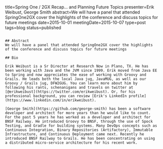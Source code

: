 title=Spring One / 2GX Recap... and Planning Future Topics
presenter=Erik Weibust, George Smith
abstract=We will have a panel that attended SpringOne2GX cover the highlights of the conference and discuss topics for future meetings
date=2015-10-01
meetingDate=2015-10-07
type=post
tags=blog
status=published
~~~~~~

## Abstract
We will have a panel that attended SpringOne2GX cover the highlights of the conference and discuss topics for future meetings

## Bio

Erik Weibust is a Sr Director at Research Now in Plano, TX. He has been working with Java and the JVM since 1999. Erik moved from Java EE to Spring and now appreciates the ease of working with Groovy and Grails. He leads both the local Java jug, JavaMUG, as well as our Groovy / Grails jug, DFW2GUG. You can learn more about him by following his rants, schenanigans and travels on twitter at [@erikweibust](https://twitter.com/erikweibust). Or, for his professional background, you can review [Erik's LinkedIn profile](https://www.linkedin.com/in/erikweibust).

[George Smith](https://github.com/george-smith) has been a software developer and architect for more years than he would like to count. For the past 5 years he has worked as a developer and architect for BNSF Railway. He introduced Groovy to BNSF, through the use of Spock Testing, and Gradle for building systems. Many DevOps concepts such as Continuous Integration, Binary Repositories (Artifactory), Immutable Infrastructure, and Continuous Deployment came next. Recently he introduced BNSF Railway to Grails. He has been concentrating on using a distributed micro-service architecture for his recent work.
